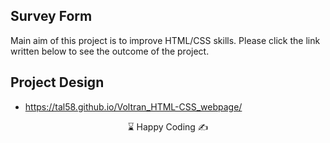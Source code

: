 
## Survey Form

Main aim of this project is to improve HTML/CSS skills. Please click the link written below to see the outcome of the project.

## Project Design

- <a href="https://tal58.github.io/Voltran_HTML-CSS_webpage/">https://tal58.github.io/Voltran_HTML-CSS_webpage/<a>


<center> ⌛ Happy Coding  ✍ </center>
